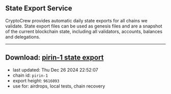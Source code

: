 ## State Export Service
CryptoCrew provides automatic daily state exports for all chains we validate. State export files can be used as genesis files and are a snapshot of the current blockchain state, including all validators, accounts, balances and delegations.

---
**Download: [pirin-1 state export](https://dl-eu2.ccvalidators.com/SERVICE/nolus/pirin-1_export_9616093.json)**
---

- last updated: Thu Dec 26 2024 22:52:07
- chain id: `pirin-1`
- export height: `9616093`
- use for: airdrops, local tests, chain recovery
